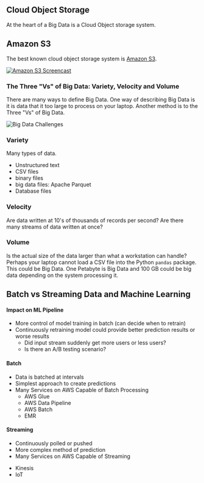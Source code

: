 ## Cloud Object Storage

At the heart of a Big Data is a Cloud Object storage system. 

## Amazon S3

The best known cloud object storage system is [Amazon S3](https://aws.amazon.com/s3/).

[![Amazon S3 Screencast](https://img.youtube.com/vi/1gauWMpmf_E/0.jpg)](https://youtu.be/1gauWMpmf_E)

### The Three "Vs" of Big Data:  Variety, Velocity and Volume

There are many ways to define Big Data.  One way of describing Big Data is it is data that it too large to process on your laptop.  Another method is to the Three "Vs" of Big Data.

![Big Data Challenges](https://user-images.githubusercontent.com/58792/54285644-98d7cd00-455f-11e9-823d-ee6fe85af26e.png)

### Variety

Many types of data.

* Unstructured text
* CSV files
* binary files
* big data files: Apache Parquet
* Database files


### Velocity

Are data written at 10's of thousands of records per second?  Are there many streams of data written at once?

### Volume

Is the actual size of the data larger than what a workstation can handle?  Perhaps your laptop cannot load a CSV file into the Python `pandas` package.  This could be Big Data.  One Petabyte is Big Data and 100 GB could be big data depending on the system processing it.

## Batch vs Streaming Data and Machine Learning

#### Impact on ML Pipeline

* More control of model training in batch (can decide when to retrain)
* Continuously retraining model could provide better prediction results or worse results
    - Did input stream suddenly get more users or less users?
    - Is there an A/B testing scenario?

#### Batch

*   Data is batched at intervals
*   Simplest approach to create predictions
*   Many Services on AWS Capable of Batch Processing
    - AWS Glue
    - AWS Data Pipeline
    - AWS Batch
    - EMR

#### Streaming

* Continuously polled or pushed
* More complex method of prediction
* Many Services on AWS Capable of Streaming
 - Kinesis
 - IoT